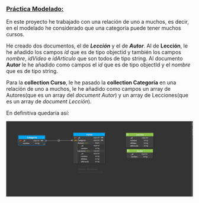 

### <u>Práctica Modelado:</u>



En este proyecto he trabajado con una relación de uno a muchos, es decir, en el modelado he considerado que una categoría puede tener muchos cursos.

He creado dos documentos, el de ***Lección*** y el de ***Autor***. Al de **Lección**, le he añadido los campos  *id* que es de tipo objectid y también los campos *nombre*, *idVideo*  e *idArticulo* que son todos de tipo string. Al documento **Autor** le he añadido como campos el i*d* que es de tipo objectId y el *nombre* que es de tipo string.

Para la **collection Curso**, le he pasado la **collection  Categoría** en una relación de  uno a muchos, le he añadido como campos un array de Autores(que es un array del *document Autor*) y un array de Lecciones(que es un array de *document Lección*).



En definitiva quedaría así:



![model](model.png)

